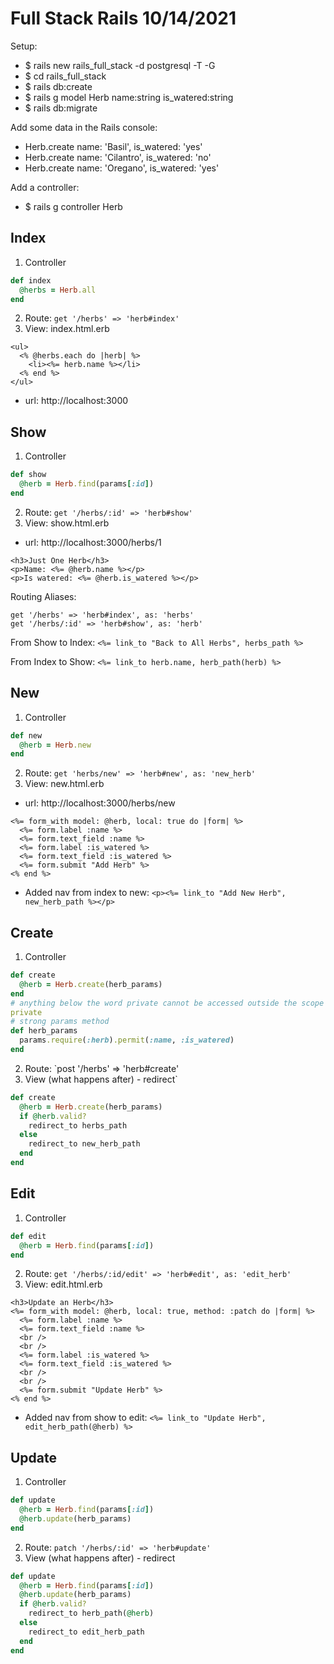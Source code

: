 # Full Stack Rails 10/14/2021

Setup:
- $ rails new rails_full_stack -d postgresql -T -G
- $ cd rails_full_stack
- $ rails db:create
- $ rails g model Herb name:string is_watered:string
- $ rails db:migrate


Add some data in the Rails console:
- Herb.create name: 'Basil', is_watered: 'yes'
- Herb.create name: 'Cilantro', is_watered: 'no'
- Herb.create name: 'Oregano', is_watered: 'yes'

Add a controller:
- $ rails g controller Herb


## Index
1. Controller
```ruby
def index
  @herbs = Herb.all
end
```
2. Route: `get '/herbs' => 'herb#index'`
3. View: index.html.erb
```
<ul>
  <% @herbs.each do |herb| %>
    <li><%= herb.name %></li>
  <% end %>
</ul>
```
- url: http://localhost:3000

## Show
1. Controller
```ruby
def show
  @herb = Herb.find(params[:id])
end
```
2. Route: `get '/herbs/:id' => 'herb#show'`
3. View: show.html.erb
- url: http://localhost:3000/herbs/1
```
<h3>Just One Herb</h3>
<p>Name: <%= @herb.name %></p>
<p>Is watered: <%= @herb.is_watered %></p>
```

Routing Aliases:
```
get '/herbs' => 'herb#index', as: 'herbs'
get '/herbs/:id' => 'herb#show', as: 'herb'
```
From Show to Index: `<%= link_to "Back to All Herbs", herbs_path %>`

From Index to Show: `<%= link_to herb.name, herb_path(herb) %>`

## New
1. Controller
```ruby
def new
  @herb = Herb.new
end
```
2. Route: `get 'herbs/new' => 'herb#new', as: 'new_herb'`
3. View: new.html.erb
- url: http://localhost:3000/herbs/new
```
<%= form_with model: @herb, local: true do |form| %>
  <%= form.label :name %>
  <%= form.text_field :name %>
  <%= form.label :is_watered %>
  <%= form.text_field :is_watered %>
  <%= form.submit "Add Herb" %>
<% end %>
```

- Added nav from index to new: `<p><%= link_to "Add New Herb", new_herb_path %></p>`

## Create
1. Controller
```ruby
def create
  @herb = Herb.create(herb_params)
end
# anything below the word private cannot be accessed outside the scope of this class
private
# strong params method
def herb_params
  params.require(:herb).permit(:name, :is_watered)
end
```
2. Route: `post '/herbs' => 'herb#create'
3. View (what happens after) - redirect`
```ruby
def create
  @herb = Herb.create(herb_params)
  if @herb.valid?
    redirect_to herbs_path
  else
    redirect_to new_herb_path
  end
end
```

## Edit
1. Controller
```ruby
def edit
  @herb = Herb.find(params[:id])
end
```
2. Route: `get '/herbs/:id/edit' => 'herb#edit', as: 'edit_herb'`
3. View: edit.html.erb
```
<h3>Update an Herb</h3>
<%= form_with model: @herb, local: true, method: :patch do |form| %>
  <%= form.label :name %>
  <%= form.text_field :name %>
  <br />
  <br />
  <%= form.label :is_watered %>
  <%= form.text_field :is_watered %>
  <br />
  <br />
  <%= form.submit "Update Herb" %>
<% end %>
```

- Added nav from show to edit: `<%= link_to "Update Herb", edit_herb_path(@herb) %>`

## Update
1. Controller
```ruby
def update
  @herb = Herb.find(params[:id])
  @herb.update(herb_params)
end
```
2. Route: `patch '/herbs/:id' => 'herb#update'`
3. View (what happens after) - redirect
```ruby
def update
  @herb = Herb.find(params[:id])
  @herb.update(herb_params)
  if @herb.valid?
    redirect_to herb_path(@herb)
  else
    redirect_to edit_herb_path
  end
end
```
